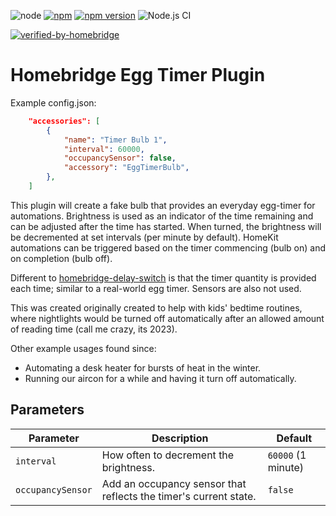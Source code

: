 ![node](https://img.shields.io/node/v/homebridge-eggtimer-plugin)
[![npm](https://img.shields.io/npm/dt/homebridge-eggtimer-plugin.svg)](https://www.npmjs.com/package/homebridge-eggtimer-plugin)
[![npm version](https://badge.fury.io/js/homebridge-eggtimer-plugin.svg)](https://badge.fury.io/js/homebridge-eggtimer-plugin)
![Node.js CI](https://github.com/teh-hippo/homebridge-eggtimer-plugin/workflows/Node.js%20CI/badge.svg)

[![verified-by-homebridge](https://badgen.net/badge/homebridge/verified/purple)](https://github.com/homebridge/homebridge/wiki/Verified-Plugins)

# Homebridge Egg Timer Plugin

Example config.json:

```json
    "accessories": [
        {
            "name": "Timer Bulb 1",
            "interval": 60000,
            "occupancySensor": false,
            "accessory": "EggTimerBulb",
        },
    ]
```

This plugin will create a fake bulb that provides an everyday egg-timer for automations.  Brightness is used as an indicator of the time remaining and can be adjusted after the time has started.  When turned, the brightness will be decremented at set intervals (per minute by default).  HomeKit automations can be triggered based on the timer commencing (bulb on) and on completion (bulb off).

Different to [homebridge-delay-switch](https://github.com/nitaybz/homebridge-delay-switch) is that the timer quantity is provided each time; similar to a real-world egg timer.  Sensors are also not used.

This was created originally created to help with kids' bedtime routines, where nightlights would be turned off automatically after an allowed amount of reading time (call me crazy, its 2023).

Other example usages found since:
* Automating a desk heater for bursts of heat in the winter.
* Running our aircon for a while and having it turn off automatically.


## Parameters

| Parameter | Description | Default |
| --------- | ----- | ------- |
| `interval`| How often to decrement the brightness. | `60000` (1 minute) |
| `occupancySensor`| Add an occupancy sensor that reflects the timer's current state. | `false` |